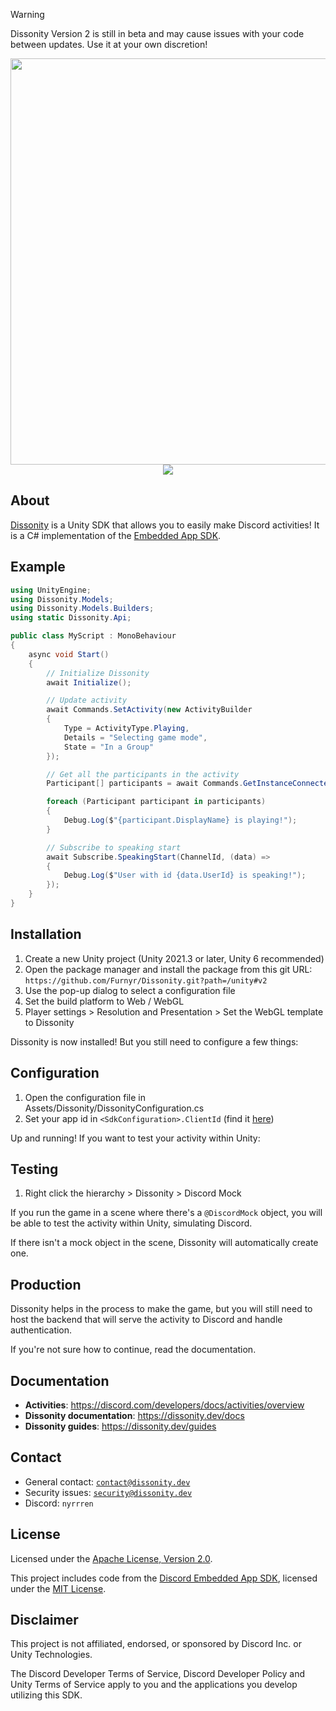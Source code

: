 
> [!WARNING]
> Dissonity Version 2 is still in beta and may cause issues with your code between updates. Use it at your own discretion!

<div align="center">
    <img src="https://i.imgur.com/AmGkPpE.png" width="650">
</div>

<div align="center">
<img src="https://img.shields.io/badge/version-beta%202%20v2.0.0-yellow">
</div>


## About

[Dissonity](https://dissonity.dev) is a Unity SDK that allows you to easily make Discord activities! It is a C# implementation of the [Embedded App SDK](https://discord.com/developers/docs/developer-tools/embedded-app-sdk).

## Example

```cs
using UnityEngine;
using Dissonity.Models;
using Dissonity.Models.Builders;
using static Dissonity.Api;

public class MyScript : MonoBehaviour
{
    async void Start()
    {
        // Initialize Dissonity
        await Initialize();

        // Update activity
        await Commands.SetActivity(new ActivityBuilder
        {
            Type = ActivityType.Playing,
            Details = "Selecting game mode",
            State = "In a Group"
        });

        // Get all the participants in the activity
        Participant[] participants = await Commands.GetInstanceConnectedParticipants();

        foreach (Participant participant in participants)
        {
            Debug.Log($"{participant.DisplayName} is playing!");
        }

        // Subscribe to speaking start
        await Subscribe.SpeakingStart(ChannelId, (data) =>
        {
            Debug.Log($"User with id {data.UserId} is speaking!");
        });
    }
}
```

## Installation

1. Create a new Unity project (Unity 2021.3 or later, Unity 6 recommended)
2. Open the package manager and install the package from this git URL: `https://github.com/Furnyr/Dissonity.git?path=/unity#v2`
3. Use the pop-up dialog to select a configuration file
4. Set the build platform to Web / WebGL
5. Player settings > Resolution and Presentation > Set the WebGL template to Dissonity

Dissonity is now installed! But you still need to configure a few things:

## Configuration

1. Open the configuration file in Assets/Dissonity/DissonityConfiguration.cs
2. Set your app id in `<SdkConfiguration>.ClientId` (find it [here](https://discord.com/developers/applications))

Up and running! If you want to test your activity within Unity:

## Testing

1. Right click the hierarchy > Dissonity > Discord Mock

If you run the game in a scene where there's a `@DiscordMock` object, you will be able to test the activity within Unity, simulating Discord.

If there isn't a mock object in the scene, Dissonity will automatically create one.

## Production

Dissonity helps in the process to make the game, but you will still need to host the backend that will serve the activity to Discord and handle authentication.

If you're not sure how to continue, read the documentation.


## Documentation

- **Activities**: https://discord.com/developers/docs/activities/overview
- **Dissonity documentation**: https://dissonity.dev/docs
- **Dissonity guides**: https://dissonity.dev/guides

## Contact

- General contact: [`contact@dissonity.dev`](mailto:contact@dissonity.dev)
- Security issues: [`security@dissonity.dev`](mailto:security@dissonity.dev)
- Discord: `nyrrren`

## License

Licensed under the [Apache License, Version 2.0](LICENSE).

This project includes code from the [Discord Embedded App SDK](https://github.com/discord/embedded-app-sdk), licensed under the [MIT License](MIT_LICENSE.md).

## Disclaimer

This project is not affiliated, endorsed, or sponsored by Discord Inc. or Unity Technologies.

The Discord Developer Terms of Service, Discord Developer Policy and Unity Terms of Service apply to you and the applications you develop utilizing this SDK.